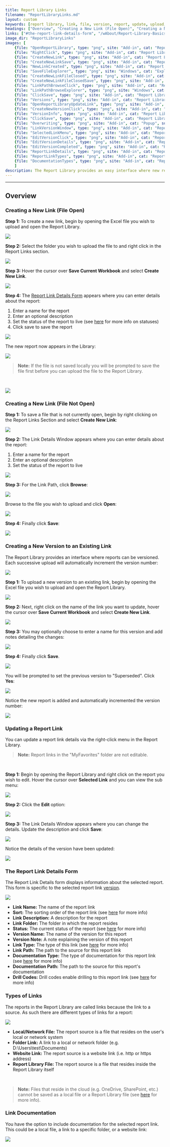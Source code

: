 ```yaml
---
title: Report Library Links
filename: "ReportLibraryLinks.md"
layout: custom
keywords: [report library, link, file, version, report, update, upload, details, documentation]
headings: ["Overview", "Creating a New Link (File Open)", "Creating a New Link (File Not Open)", "Creating a New Version to an Existing Link", "Updating a Report Link", "The Report Link Details Form", "Types of Links", "Link Documentation"]
links: ["#the-report-link-details-form", "/wAbout/Report-Library-Basics.html#status", "/wAbout/Report-Library-Basics.html#link-version-section", "/wAbout/ReportLibraryOrganization.html", "/wAbout/Report-Library-Basics.html#status", "#types-of-links", "#link-documentation", "/wGetStarted/L-Drill-DrillCodes.html", "https://docs.gointerject.com/wTroubleshoot/Cloud-File.html"]
image_dir: "ReportLibraryLinks"
images: [
	{file: "OpenReportLibrary", type: "png", site: "Add-in", cat: "Report Library", sub: "", report: "", ribbon: "Simple", config: ""}, 
	{file: "RightClick", type: "png", site: "Add-in", cat: "Report Library", sub: "", report: "", ribbon: "", config: ""}, 
	{file: "CreateNewLink", type: "png", site: "Add-in", cat: "Report Library", sub: "", report: "", ribbon: "", config: ""}, 
	{file: "CreateNewLinkSave", type: "png", site: "Add-in", cat: "Report Library", sub: "Details", report: "Customer Aging", ribbon: "", config: ""}, 
	{file: "NewLinkCreated", type: "png", site: "Add-in", cat: "Report Library", sub: "", report: "Customer Aging", ribbon: "", config: ""}, 
	{file: "SaveFileExplorer", type: "png", site: "Windows", cat: "Explorer", sub: "Explorer", report: "", ribbon: "", config: ""}, 
	{file: "CreateNewLinkFileClosed", type: "png", site: "Add-in", cat: "Report Library", sub: "", report: "Customer Aging", ribbon: "", config: ""}, 
	{file: "CreateNewLinkFileClosedSave", type: "png", site: "Add-in", cat: "Report Library", sub: "Details", report: "Customer Aging", ribbon: "", config: ""}, 
	{file: "LinkPathBrowseClick", type: "png", site: "Add-in", cat: "Report Library", sub: "Details", report: "", ribbon: "", config: ""}, 
	{file: "LinkPathBrowseExplorer", type: "png", site: "Windows", cat: "Explorer", sub: "Explorer", report: "", ribbon: "", config: ""}, 
	{file: "ClickSave", type: "png", site: "Add-in", cat: "Report Library", sub: "Details", report: "", ribbon: "", config: ""}, 
	{file: "Versions", type: "png", site: "Add-in", cat: "Report Library", sub: "", report: "", ribbon: "", config: ""}, 
	{file: "OpenReportLibraryUpdateLink", type: "png", site: "Add-in", cat: "Report Library", sub: "", report: "Customer Aging", ribbon: "Simple", config: ""}, 
	{file: "CreateNewVersionClick", type: "png", site: "Add-in", cat: "Report Library", sub: "", report: "Customer Aging", ribbon: "", config: ""}, 
	{file: "VersionInfo", type: "png", site: "Add-in", cat: "Report Library", sub: "Details", report: "", ribbon: "", config: ""}, 
	{file: "ClickSave", type: "png", site: "Add-in", cat: "Report Library", sub: "Details", report: "", ribbon: "", config: ""}, 
	{file: "Overwriting", type: "png", site: "Add-in", cat: "Popup", sub: "Overwriting", report: "", ribbon: "", config: ""}, 
	{file: "LinkVersionWindow", type: "png", site: "Add-in", cat: "Report Library", sub: "", report: "Customer Aging", ribbon: "", config: ""}, 
	{file: "SelectedLinkMenu", type: "png", site: "Add-in", cat: "Report Library", sub: "", report: "Customer Aging", ribbon: "", config: ""}, 
	{file: "EditVersionClick", type: "png", site: "Add-in", cat: "Report Library", sub: "Right Click Menu", report: "Customer Aging", ribbon: "", config: ""}, 
	{file: "EditVersionDetails", type: "png", site: "Add-in", cat: "Report Library", sub: "Details", report: "Customer Aging", ribbon: "", config: ""}, 
	{file: "EditVersionCompleted", type: "png", site: "Add-in", cat: "Report Library", sub: "", report: "Customer Aging", ribbon: "", config: ""}, 
	{file: "ReportLinkDetails", type: "png", site: "Add-in", cat: "Report Library", sub: "Details", report: "Customer Aging", ribbon: "", config: ""}, 
	{file: "ReportLinkTypes", type: "png", site: "Add-in", cat: "Report Library", sub: "Details", report: "", ribbon: "", config: ""}, 
	{file: "DocumentationTypes", type: "png", site: "Add-in", cat: "Report Library", sub: "Details", report: "", ribbon: "", config: ""}
	]
description: The Report Library provides an easy interface where new reports can be uploaded, existing reports can be updated, and details and documentation about the report can be added.
---
```

* * *

## Overview

### Creating a New Link (File Open)

**Step 1:** To create a new link, begin by opening the Excel file you wish to upload and open the Report Library.

![](/images/ReportLibraryLinks/OpenReportLibrary.png)
<br>

**Step 2:** Select the folder you wish to upload the file to and right click in the Report Links section.

![](/images/ReportLibraryLinks/RightClick.png)
<br>

**Step 3:** Hover the cursor over **Save Current Workbook** and select **Create New Link**.

![](/images/ReportLibraryLinks/CreateNewLink.png)
<br>

**Step 4:** The [Report Link Details Form](#the-report-link-details-form) appears where you can enter details about the report:

1. Enter a name for the report
2. Enter an optional description
3. Set the status of the report to live (see [here](/wAbout/Report-Library-Basics.html#status) for more info on statuses)
4. Click save to save the report

![](/images/ReportLibraryLinks/CreateNewLinkSave.png)
<br>

The new report now appears in the Library:

![](/images/ReportLibraryLinks/NewLinkCreated.png)
<br>

<blockquote class=highlight_note>
<b>Note:</b> If the file is not saved locally you will be prompted to save the file first before you can upload the file to the Report Library.
</blockquote>
<br>

![](/images/ReportLibraryLinks/SaveFileExplorer.png)
<br>

### Creating a New Link (File Not Open)

**Step 1:** To save a file that is not currently open, begin by right clicking on the Report Links Section and select **Create New Link**:

![](/images/ReportLibraryLinks/CreateNewLinkFileClosed.png)
<br>

**Step 2:** The Link Details Window appears where you can enter details about the report:

1. Enter a name for the report
2. Enter an optional description
3. Set the status of the report to live

![](/images/ReportLibraryLinks/CreateNewLinkFileClosedSave.png)
<br>

**Step 3:** For the Link Path, click **Browse**:

![](/images/ReportLibraryLinks/LinkPathBrowseClick.png)
<br>

Browse to the file you wish to upload and click **Open**:

![](/images/ReportLibraryLinks/LinkPathBrowseExplorer.png)
<br>

**Step 4:** Finally click **Save**:

![](/images/ReportLibraryLinks/ClickSave.png)
<br>

### Creating a New Version to an Existing Link

The Report Library provides an interface where reports can be versioned. Each successive upload will automatically increment the version number:

![](/images/ReportLibraryLinks/Versions.png)
<br>

**Step 1:** To upload a new version to an existing link, begin by opening the Excel file you wish to upload and open the Report Library.

![](/images/ReportLibraryLinks/OpenReportLibraryUpdateLink.png)
<br>

**Step 2:** Next, right click on the name of the link you want to update, hover the cursor over **Save Current Workbook** and select **Create New Link**.

![](/images/ReportLibraryLinks/CreateNewVersionClick.png)
<br>

**Step 3:** You may optionally choose to enter a name for this version and add notes detailing the changes:

![](/images/ReportLibraryLinks/VersionInfo.png)
<br>

**Step 4:** Finally click **Save**.

![](/images/ReportLibraryLinks/ClickSave.png)
<br>

You will be prompted to set the previous version to "Superseded". Click **Yes**:

![](/images/ReportLibraryLinks/Overwriting.png)
<br>

Notice the new report is added and automatically incremented the version number:

![](/images/ReportLibraryLinks/LinkVersionWindow.png)
<br>

### Updating a Report Link

You can update a report link details via the right-click menu in the Report Library.

<blockquote class=highlight_note>
<b>Note:</b> Report links in the "MyFavorites" folder are not editable.
</blockquote>
<br>

**Step 1:** Begin by opening the Report Library and right click on the report you wish to edit. Hover the cursor over **Selected Link** and you can view the sub menu:

![](/images/ReportLibraryLinks/SelectedLinkMenu.png)
<br>

**Step 2:** Click the **Edit** option:

![](/images/ReportLibraryLinks/EditVersionClick.png)
<br>

**Step 3:** The Link Details Window appears where you can change the details. Update the description and click **Save**:

![](/images/ReportLibraryLinks/EditVersionDetails.png)
<br>

Notice the details of the version have been updated:

![](/images/ReportLibraryLinks/EditVersionCompleted.png)
<br>

### The Report Link Details Form

The Report Link Details form displays information about the selected report. This form is specific to the selected report link [version](/wAbout/Report-Library-Basics.html#link-version-section).

![](/images/ReportLibraryLinks/ReportLinkDetails.png)
<br>

* **Link Name:** The name of the report link
* **Sort:** The sorting order of the report link (see [here](/wAbout/ReportLibraryOrganization.html) for more info)
* **Link Description:** A description for the report
* **Link Folder:** The folder in which the report resides
* **Status:** The current status of the report (see [here](/wAbout/Report-Library-Basics.html#status) for more info)
* **Version Name:** The name of the version for this report
* **Version Note:** A note explaining the version of this report
* **Link Type:** The type of this link (see [here](#types-of-links) for more info)
* **Link Path:** The path to the source for this report link
* **Documentation Type:** The type of documentation for this report link (see [here](#link-documentation) for more info)
* **Documentation Path:** The path to the source for this report's documentation
* **Drill Codes:** Drill codes enable drilling to this report link (see [here](/wGetStarted/L-Drill-DrillCodes.html) for more info)

### Types of Links

The reports in the Report Library are called links because the link to a source. As such there are different types of links for a report:

![](/images/ReportLibraryLinks/ReportLinkTypes.png)
<br>

* **Local/Network File:** The report source is a file that resides on the user's local or network system
* **Folder Link:** A link to a local or network folder (e.g. D:\Users\test\Documents)
* **Website Link:** The report source is a website link (i.e. http or https address)
* **Report Library File:** The report source is a file that resides inside the Report Library itself

<br>

<blockquote class=highlight_note>
<b>Note:</b> Files that reside in the cloud (e.g. OneDrive, SharePoint, etc.) cannot be saved as a local file or a Report Library file (see <a href="https://docs.gointerject.com/wTroubleshoot/Cloud-File.html">here</a> for more info).
</blockquote>

### Link Documentation

You have the option to include documentation for the selected report link. This could be a local file, a link to a specific folder, or a website link:

![](/images/ReportLibraryLinks/DocumentationTypes.png)
<br>
